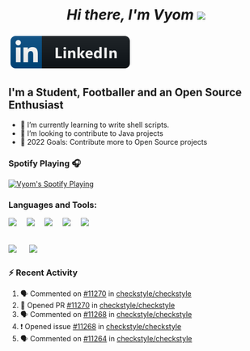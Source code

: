 <h1 align="center"><em>Hi there, I'm Vyom </em><img src="https://user-images.githubusercontent.com/73777108/150582164-1a082835-3bad-4a81-b3c7-dad6e90c6e19.gif" width="50"></h1>

<a href="https://www.linkedin.com/in/vyom-yadav-66a97918b/">
    <img src="https://github.com/MikeCodesDotNET/ColoredBadges/blob/master/svg/social/linkedin.svg" alt="gitter" style="vertical-align:top; margin:6px 4px">
</a>  


## I'm a Student, Footballer and an Open Source Enthusiast

- 🌱 I’m currently learning to write shell scripts.
- 👯 I’m looking to contribute to Java projects
- 🥅 2022 Goals: Contribute more to Open Source projects

### Spotify Playing 🎧

[<img src="https://novatorem-git-master-vyom-yadav.vercel.app/api/spotify" alt="Vyom's Spotify Playing" width="350" />](https://open.spotify.com/user/312oauov5ttlvf6hg6yygyiz3m4m)


### Languages and Tools:

<img src="https://qph.fs.quoracdn.net/main-qimg-48b7a3d8958565e7aa3ad4dbf2312770.webp" height="30"> &nbsp; &nbsp;  <img src="https://www.techbaz.org/Course/img/c-logo.png" height="30"> &nbsp; &nbsp;
 <img src="https://e7.pngegg.com/pngimages/46/626/png-clipart-c-logo-the-c-programming-language-computer-icons-computer-programming-source-code-programming-miscellaneous-template.png" height="30"> &nbsp; &nbsp;
<img src="https://e7.pngegg.com/pngimages/6/979/png-clipart-spring-framework-computer-icons-spring-web-flow-java-advancement-leaf-logo.png" height="30"> &nbsp; &nbsp; 
<img src="https://img.favpng.com/11/23/4/hibernate-object-relational-mapping-java-spring-framework-software-framework-png-favpng-J8zvFPmUemCcV5YUsQ7qP7XqF.jpg" height="30"> &nbsp; &nbsp;

<img src="https://resources.jetbrains.com/storage/products/intellij-idea/img/meta/intellij-idea_logo_300x300.png" height="30"> &nbsp; &nbsp; <img src="https://upload.wikimedia.org/wikipedia/commons/thumb/e/e0/Git-logo.svg/1280px-Git-logo.svg.png" height="25">&nbsp; &nbsp;
---

### :zap: Recent Activity

<!--START_SECTION:activity-->
1. 🗣 Commented on [#11270](https://github.com/checkstyle/checkstyle/issues/11270) in [checkstyle/checkstyle](https://github.com/checkstyle/checkstyle)
2. 💪 Opened PR [#11270](https://github.com/checkstyle/checkstyle/pull/11270) in [checkstyle/checkstyle](https://github.com/checkstyle/checkstyle)
3. 🗣 Commented on [#11268](https://github.com/checkstyle/checkstyle/issues/11268) in [checkstyle/checkstyle](https://github.com/checkstyle/checkstyle)
4. ❗️ Opened issue [#11268](https://github.com/checkstyle/checkstyle/issues/11268) in [checkstyle/checkstyle](https://github.com/checkstyle/checkstyle)
5. 🗣 Commented on [#11264](https://github.com/checkstyle/checkstyle/issues/11264) in [checkstyle/checkstyle](https://github.com/checkstyle/checkstyle)
<!--END_SECTION:activity-->


